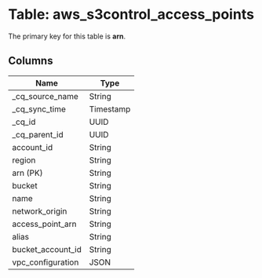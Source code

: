 # Table: aws_s3control_access_points

The primary key for this table is **arn**.

## Columns

| Name          | Type          |
| ------------- | ------------- |
|_cq_source_name|String|
|_cq_sync_time|Timestamp|
|_cq_id|UUID|
|_cq_parent_id|UUID|
|account_id|String|
|region|String|
|arn (PK)|String|
|bucket|String|
|name|String|
|network_origin|String|
|access_point_arn|String|
|alias|String|
|bucket_account_id|String|
|vpc_configuration|JSON|